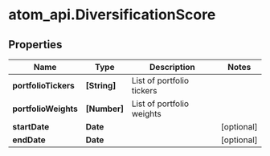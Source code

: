 # atom_api.DiversificationScore

## Properties
Name | Type | Description | Notes
------------ | ------------- | ------------- | -------------
**portfolioTickers** | **[String]** | List of portfolio tickers | 
**portfolioWeights** | **[Number]** | List of portfolio weights | 
**startDate** | **Date** |  | [optional] 
**endDate** | **Date** |  | [optional] 


